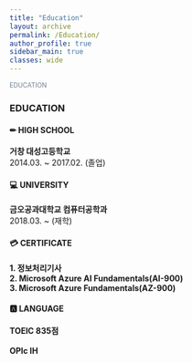 ```yaml
---
title: "Education"
layout: archive
permalink: /Education/
author_profile: true
sidebar_main: true
classes: wide
---
```


<span style="color:SlateGray; font-size:80%">EDUCATION</span><br>

###  EDUCATION



#### ✏&nbsp;HIGH SCHOOL

**거창 대성고등학교**<br>2014.03. ~ 2017.02. (졸업)



#### 💻&nbsp;UNIVERSITY

**금오공과대학교 컴퓨터공학과**<br>2018.03. ~ (재학)


#### 💳&nbsp;CERTIFICATE

**1. 정보처리기사**<br/>
**2. Microsoft Azure AI Fundamentals(AI-900)**<br/>
**3. Microsoft Azure Fundamentals(AZ-900)**<br/>

#### 🅰&nbsp;LANGUAGE

**TOEIC 835점**<br/>
<br/>
**OPIc IH**
